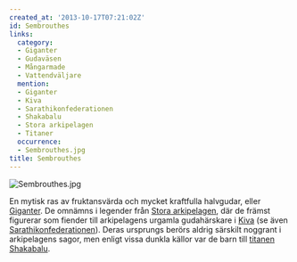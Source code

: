 ```yaml
---
created_at: '2013-10-17T07:21:02Z'
id: Sembrouthes
links:
  category:
  - Giganter
  - Gudaväsen
  - Mångarmade
  - Vattendväljare
  mention:
  - Giganter
  - Kiva
  - Sarathikonfederationen
  - Shakabalu
  - Stora arkipelagen
  - Titaner
  occurrence:
  - Sembrouthes.jpg
title: Sembrouthes
---
```


![][1]

En mytisk ras av fruktansvärda och mycket kraftfulla halvgudar, eller [Giganter]. De omnämns i
legender från [Stora arkipelagen], där de främst figurerar som fiender till arkipelagens urgamla
gudahärskare i [Kiva] (se även [Sarathikonfederationen]). Deras ursprungs berörs aldrig särskilt
noggrant i arkipelagens sagor, men enligt vissa dunkla källor var de barn till [titanen][]
[Shakabalu].

  [1]: Sembrouthes.jpg "Sembrouthes.jpg"
  [Giganter]: Giganter
  [Stora arkipelagen]: Stora_arkipelagen
  [Kiva]: Kiva
  [Sarathikonfederationen]: Sarathikonfederationen
  [titanen]: Titaner
  [Shakabalu]: Shakabalu